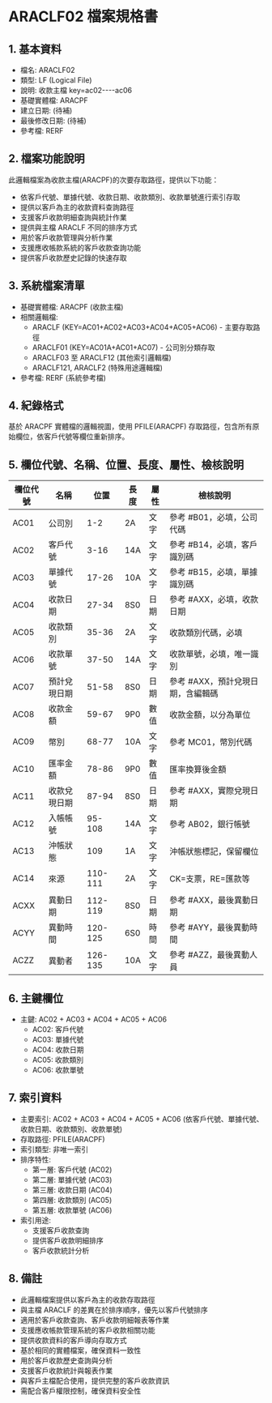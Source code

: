 # ARACLF02 檔案規格書

## 1. 基本資料
- 檔名: ARACLF02
- 類型: LF (Logical File)
- 說明: 收款主檔  key=ac02----ac06
- 基礎實體檔: ARACPF
- 建立日期: (待補)
- 最後修改日期: (待補)
- 參考檔: RERF

## 2. 檔案功能說明
此邏輯檔案為收款主檔(ARACPF)的次要存取路徑，提供以下功能：
- 依客戶代號、單據代號、收款日期、收款類別、收款單號進行索引存取
- 提供以客戶為主的收款資料查詢路徑
- 支援客戶收款明細查詢與統計作業
- 提供與主檔 ARACLF 不同的排序方式
- 用於客戶收款管理與分析作業
- 支援應收帳款系統的客戶收款查詢功能
- 提供客戶收款歷史記錄的快速存取

## 3. 系統檔案清單
- 基礎實體檔: ARACPF (收款主檔)
- 相關邏輯檔: 
  - ARACLF (KEY=AC01+AC02+AC03+AC04+AC05+AC06) - 主要存取路徑
  - ARACLF01 (KEY=AC01A+AC01+AC07) - 公司別分類存取
  - ARACLF03 至 ARACLF12 (其他索引邏輯檔)
  - ARACLF121, ARACLF2 (特殊用途邏輯檔)
- 參考檔: RERF (系統參考檔)

## 4. 紀錄格式
基於 ARACPF 實體檔的邏輯視圖，使用 PFILE(ARACPF) 存取路徑，包含所有原始欄位，依客戶代號等欄位重新排序。

## 5. 欄位代號、名稱、位置、長度、屬性、檢核說明
| 欄位代號 | 名稱 | 位置 | 長度 | 屬性 | 檢核說明 |
|----------|------|------|------|------|----------|
| AC01 | 公司別 | 1-2 | 2A | 文字 | 參考 #B01，必填，公司代碼 |
| AC02 | 客戶代號 | 3-16 | 14A | 文字 | 參考 #B14，必填，客戶識別碼 |
| AC03 | 單據代號 | 17-26 | 10A | 文字 | 參考 #B15，必填，單據識別碼 |
| AC04 | 收款日期 | 27-34 | 8S0 | 日期 | 參考 #AXX，必填，收款日期 |
| AC05 | 收款類別 | 35-36 | 2A | 文字 | 收款類別代碼，必填 |
| AC06 | 收款單號 | 37-50 | 14A | 文字 | 收款單號，必填，唯一識別 |
| AC07 | 預計兌現日期 | 51-58 | 8S0 | 日期 | 參考 #AXX，預計兌現日期，含編輯碼 |
| AC08 | 收款金額 | 59-67 | 9P0 | 數值 | 收款金額，以分為單位 |
| AC09 | 幣別 | 68-77 | 10A | 文字 | 參考 MC01，幣別代碼 |
| AC10 | 匯率金額 | 78-86 | 9P0 | 數值 | 匯率換算後金額 |
| AC11 | 收款兌現日期 | 87-94 | 8S0 | 日期 | 參考 #AXX，實際兌現日期 |
| AC12 | 入帳帳號 | 95-108 | 14A | 文字 | 參考 AB02，銀行帳號 |
| AC13 | 沖帳狀態 | 109 | 1A | 文字 | 沖帳狀態標記，保留欄位 |
| AC14 | 來源 | 110-111 | 2A | 文字 | CK=支票，RE=匯款等 |
| ACXX | 異動日期 | 112-119 | 8S0 | 日期 | 參考 #AXX，最後異動日期 |
| ACYY | 異動時間 | 120-125 | 6S0 | 時間 | 參考 #AYY，最後異動時間 |
| ACZZ | 異動者 | 126-135 | 10A | 文字 | 參考 #AZZ，最後異動人員 |

## 6. 主鍵欄位
- 主鍵: AC02 + AC03 + AC04 + AC05 + AC06
  - AC02: 客戶代號
  - AC03: 單據代號
  - AC04: 收款日期
  - AC05: 收款類別
  - AC06: 收款單號

## 7. 索引資料
- 主要索引: AC02 + AC03 + AC04 + AC05 + AC06 (依客戶代號、單據代號、收款日期、收款類別、收款單號)
- 存取路徑: PFILE(ARACPF)
- 索引類型: 非唯一索引
- 排序特性: 
  - 第一層: 客戶代號 (AC02)
  - 第二層: 單據代號 (AC03)
  - 第三層: 收款日期 (AC04)
  - 第四層: 收款類別 (AC05)
  - 第五層: 收款單號 (AC06)
- 索引用途:
  - 支援客戶收款查詢
  - 提供客戶收款明細排序
  - 客戶收款統計分析

## 8. 備註
- 此邏輯檔案提供以客戶為主的收款存取路徑
- 與主檔 ARACLF 的差異在於排序順序，優先以客戶代號排序
- 適用於客戶收款查詢、客戶收款明細報表等作業
- 支援應收帳款管理系統的客戶收款相關功能
- 提供收款資料的客戶導向存取方式
- 基於相同的實體檔案，確保資料一致性
- 用於客戶收款歷史查詢與分析
- 支援客戶收款統計與報表作業
- 與客戶主檔配合使用，提供完整的客戶收款資訊
- 需配合客戶權限控制，確保資料安全性 